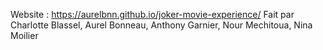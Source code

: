 Website : https://aurelbnn.github.io/joker-movie-experience/
Fait par Charlotte Blassel, Aurel Bonneau, Anthony Garnier, Nour Mechitoua, Nina Moilier
